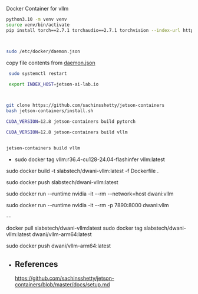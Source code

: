 Docker Container for vllm

```bash
python3.10 -m venv venv
source venv/bin/activate
pip install torch==2.7.1 torchaudio==2.7.1 torchvision --index-url https://download.pytorch.org/whl/cu128



sudo /etc/docker/daemon.json
```
copy file contents from [daemon.json](../../files/daemon.json) 


```bash
 sudo systemctl restart 
 
 export INDEX_HOST=jetson-ai-lab.io



git clone https://github.com/sachinsshetty/jetson-containers
bash jetson-containers/install.sh

CUDA_VERSION=12.8 jetson-containers build pytorch

CUDA_VERSION=12.8 jetson-containers build vllm


jetson-containers build vllm

```
  - sudo docker tag vllm:r36.4-cu128-24.04-flashinfer vllm:latest


sudo docker build -t slabstech/dwani-vllm:latest -f Dockerfile .

sudo docker push slabstech/dwani-vllm:latest

sudo docker run --runtime nvidia -it --rm --network=host dwani:vllm

sudo docker run --runtime nvidia -it --rm -p 7890:8000 dwani:vllm

--

docker pull slabstech/dwani-vllm:latest
sudo docker tag slabstech/dwani-vllm:latest dwani/vllm-arm64:latest

sudo docker push dwani/vllm-arm64:latest


- References
  - 
  https://github.com/sachinsshetty/jetson-containers/blob/master/docs/setup.md
  